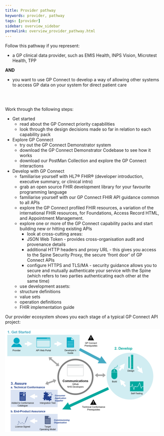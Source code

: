 ```yaml
---
title: Provider pathway
keywords: provider, pathway
tags: [provider]
sidebar: overview_sidebar
permalink: overview_provider_pathway.html
---
```


Follow this pathway if you represent:

-   a GP clinical data provider, such as EMIS Health, INPS Vision,  Microtest Health, TPP

**AND**

-   you want to use GP Connect to develop a way of allowing other systems to access GP data on your system for direct patient care
<br/> 
<br/> 

Work through the following steps:

-   Get started
    - read about the GP Connect priority capabilities
    - look through the design decisions made so far in relation to each capability pack
-   Explore GP Connect
    - try out the GP Connect Demonstrator system
    - download the GP Connect Demonstrator Codebase to see how it works
    - download our PostMan Collection and explore the GP Connect interactions
-   Develop with GP Connect
    - familiarise yourself with HL7® FHIR® (developer introduction, executive summary, or clinical intro)
    - grab an open source FHIR development library for your favourite programming language
    - familiarise yourself with our GP Connect FHIR API guidance common to all APIs
    - explore the GP Connect profiled FHIR resources, a variation of the international FHIR resources, for Foundations, Access Record HTML, and Appointment Management.
    - explore one or more of the GP Connect capability packs and start building new or hitting existing APIs
      - look at cross-cutting areas:
      - JSON Web Token - provides cross-organisation audit and provenance details
      - additional HTTP headers and proxy URL - this gives you access to the Spine Security Proxy, the secure ‘front door’ of GP Connect APIs
      - configure HTTPS and TLS/MA - security guidance allows you to secure and mutually authenticate your service with the Spine (which refers to two parties authenticating each other at the same time)
    - use development assets:
    - structure definitions
    - value sets
    - operation definitions
    - FHIR implementation guide

Our provider ecosystem shows you each stage of a typical GP Connect API project:

![Img](images/overview/API_Ecosystem_Diagram_Provider.png)
